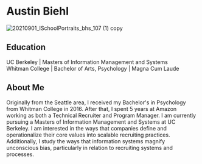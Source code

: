 # Austin Biehl

![20210901_ISchoolPortraits_bhs_107 (1) copy](https://user-images.githubusercontent.com/90428224/191391646-1d212627-4884-4e0c-b476-f2c34a631cee.jpg)

## Education
UC Berkeley | Masters of Information Management and Systems <br>
Whitman College | Bachelor of Arts, Psychology | Magna Cum Laude

## About Me
Originally from the Seattle area, I received my 
Bachelor's in Psychology from Whitman College in 2016. After that, I spent 
5 years at Amazon working as both a Technical Recruiter and Program 
Manager.  I am currently pursuing a Masters of Information Management and 
Systems at UC Berkeley. I am interested in the ways that companies define and 
operationalize their core values into scalable recruiting practices. 
Additionally, I study the ways that information systems magnify 
unconscious bias, particularly in relation to recruiting systems and 
processes.


